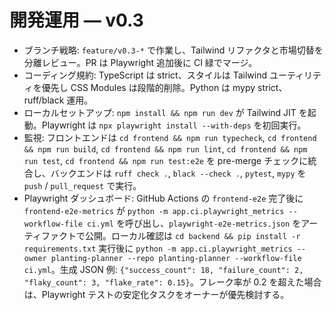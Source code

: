# 開発運用 — v0.3

- ブランチ戦略: `feature/v0.3-*` で作業し、Tailwind リファクタと市場切替を分離レビュー。PR は Playwright 追加後に CI 緑でマージ。
- コーディング規約: TypeScript は strict、スタイルは Tailwind ユーティリティを優先し CSS Modules は段階的削除。Python は mypy strict、ruff/black 運用。
- ローカルセットアップ: `npm install && npm run dev` が Tailwind JIT を起動。Playwright は `npx playwright install --with-deps` を初回実行。
- 監視: フロントエンドは `cd frontend && npm run typecheck`, `cd frontend && npm run build`, `cd frontend && npm run lint`, `cd frontend && npm run test`, `cd frontend && npm run test:e2e` を pre-merge チェックに統合し、バックエンドは `ruff check .`, `black --check .`, `pytest`, `mypy` を `push` / `pull_request` で実行。
- Playwright ダッシュボード: GitHub Actions の `frontend-e2e` 完了後に `frontend-e2e-metrics` が `python -m app.ci.playwright_metrics --workflow-file ci.yml` を呼び出し、`playwright-e2e-metrics.json` をアーティファクトで公開。ローカル確認は `cd backend && pip install -r requirements.txt` 実行後に `python -m app.ci.playwright_metrics --owner planting-planner --repo planting-planner --workflow-file ci.yml`。生成 JSON 例: `{"success_count": 18, "failure_count": 2, "flaky_count": 3, "flake_rate": 0.15}`。フレーク率が 0.2 を超えた場合は、Playwright テストの安定化タスクをオーナーが優先検討する。
